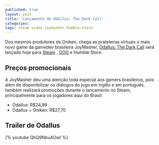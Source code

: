 ```yaml
---
published: true
layout: post
title: 'Lançamento de Odallus: The Dark Call'
categories: 
tags: steam video joymasher humble-store
---
```

Dos mesmos produtores de Oniken, chega as prateleiras virtuais o mais novo game da gamedev brasileira JoyMasher, <a href="http://joymasher.com/odalluspreorder/" target="_blank">Odallus: The Dark Call</a>
 será lançado hoje para <a href="http://store.steampowered.com/app/319480" target="_blank">Steam</a>
,  <a href="https://www.gog.com/game/odallus_the_dark_call" target="_blank">GOG</a>
 e Humble Store.




## Preços promocionais
A JoyMasher deu uma atenção toda especial aos gamers brasileiros, pois além de disponibilizar os diálogos do jogo em inglês e em português, também realizará promoções durante o lançamento no Steam, principalmente para os jogadores aqui do Brasil:
<ul>
<li>Odallus: R$24,99</li>
<li>Odallus + Oniken: R$27,70</li>
</ul>

## Trailer de Odallus
{% youtube QhQ9NbuAOwI %}